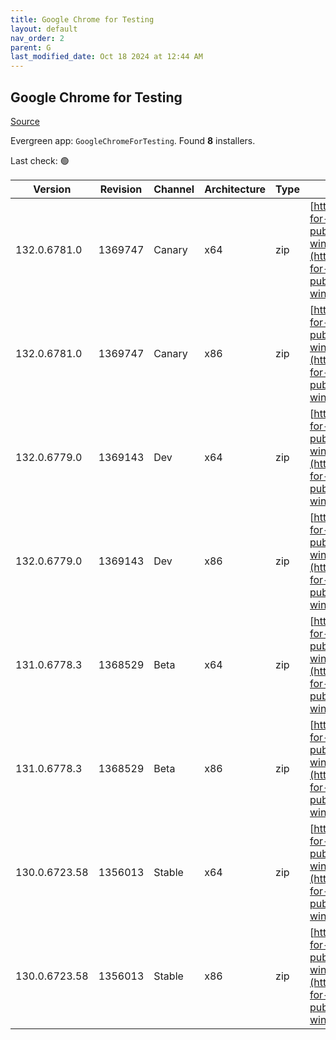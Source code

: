 ```yaml
---
title: Google Chrome for Testing
layout: default
nav_order: 2
parent: G
last_modified_date: Oct 18 2024 at 12:44 AM
---
```


## Google Chrome for Testing

[Source](https://googlechromelabs.github.io/chrome-for-testing/)

Evergreen app: `GoogleChromeForTesting`. Found **8** installers.

Last check: 🟢

| Version       | Revision | Channel | Architecture | Type | URI                                                                                                                                                                                            |
| ------------- | -------- | ------- | ------------ | ---- | ---------------------------------------------------------------------------------------------------------------------------------------------------------------------------------------------- |
| 132.0.6781.0  | 1369747  | Canary  | x64          | zip  | [https://storage.googleapis.com/chrome-for-testing-public/132.0.6781.0/win64/chrome-win64.zip](https://storage.googleapis.com/chrome-for-testing-public/132.0.6781.0/win64/chrome-win64.zip)   |
| 132.0.6781.0  | 1369747  | Canary  | x86          | zip  | [https://storage.googleapis.com/chrome-for-testing-public/132.0.6781.0/win32/chrome-win32.zip](https://storage.googleapis.com/chrome-for-testing-public/132.0.6781.0/win32/chrome-win32.zip)   |
| 132.0.6779.0  | 1369143  | Dev     | x64          | zip  | [https://storage.googleapis.com/chrome-for-testing-public/132.0.6779.0/win64/chrome-win64.zip](https://storage.googleapis.com/chrome-for-testing-public/132.0.6779.0/win64/chrome-win64.zip)   |
| 132.0.6779.0  | 1369143  | Dev     | x86          | zip  | [https://storage.googleapis.com/chrome-for-testing-public/132.0.6779.0/win32/chrome-win32.zip](https://storage.googleapis.com/chrome-for-testing-public/132.0.6779.0/win32/chrome-win32.zip)   |
| 131.0.6778.3  | 1368529  | Beta    | x64          | zip  | [https://storage.googleapis.com/chrome-for-testing-public/131.0.6778.3/win64/chrome-win64.zip](https://storage.googleapis.com/chrome-for-testing-public/131.0.6778.3/win64/chrome-win64.zip)   |
| 131.0.6778.3  | 1368529  | Beta    | x86          | zip  | [https://storage.googleapis.com/chrome-for-testing-public/131.0.6778.3/win32/chrome-win32.zip](https://storage.googleapis.com/chrome-for-testing-public/131.0.6778.3/win32/chrome-win32.zip)   |
| 130.0.6723.58 | 1356013  | Stable  | x64          | zip  | [https://storage.googleapis.com/chrome-for-testing-public/130.0.6723.58/win64/chrome-win64.zip](https://storage.googleapis.com/chrome-for-testing-public/130.0.6723.58/win64/chrome-win64.zip) |
| 130.0.6723.58 | 1356013  | Stable  | x86          | zip  | [https://storage.googleapis.com/chrome-for-testing-public/130.0.6723.58/win32/chrome-win32.zip](https://storage.googleapis.com/chrome-for-testing-public/130.0.6723.58/win32/chrome-win32.zip) |
